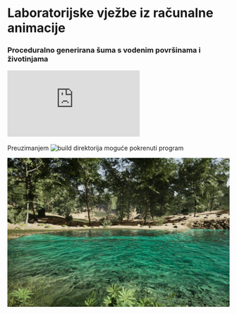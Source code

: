 # Laboratorijske vježbe iz računalne animacije

### Proceduralno generirana šuma s vodenim površinama i životinjama

![Opis ostvarene funkcionalnosti](https://github.com/Jay2999/RA_labos/blob/8da5b80d6f87eea468162b6547c6387f1779deff/2024Jo%C5%A1koVrsalovi%C4%87.pdf)

Preuzimanjem ![build](https://github.com/Jay2999/RA_labos/tree/8da5b80d6f87eea468162b6547c6387f1779deff/lab3/build) direktorija moguće pokrenuti program

![](https://github.com/Jay2999/RA_labos/blob/5e03dc6732518ef5f904be52870dedf9b5f5050f/lab3/images/slika1.png)
